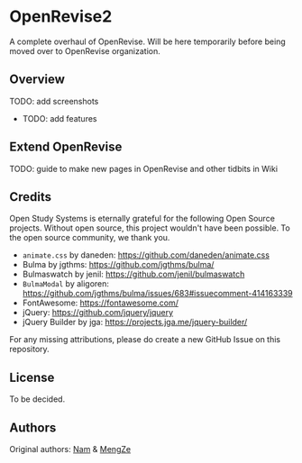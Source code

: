 # OpenRevise2
A complete overhaul of OpenRevise. Will be here temporarily before being moved over to OpenRevise organization.

## Overview

TODO: add screenshots

- TODO: add features


## Extend OpenRevise

TODO: guide to make new pages in OpenRevise and other tidbits in Wiki


## Credits

Open Study Systems is eternally grateful for the following Open Source projects. Without open source, this project wouldn't have been possible. To the open source community, we thank you.

- `animate.css` by daneden: https://github.com/daneden/animate.css
- Bulma by jgthms: https://github.com/jgthms/bulma/
- Bulmaswatch by jenil: https://github.com/jenil/bulmaswatch
- `BulmaModal` by aligoren: https://github.com/jgthms/bulma/issues/683#issuecomment-414163339
- FontAwesome: https://fontawesome.com/
- jQuery: https://github.com/jquery/jquery
- jQuery Builder by jga: https://projects.jga.me/jquery-builder/

For any missing attributions, please do create a new GitHub Issue on this repository.

## License

To be decided.

## Authors

Original authors: [Nam](https://github.com/jkelol111) & [MengZe](https://github.com/openMengZe)